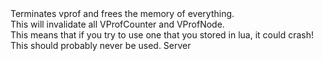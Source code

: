 <function name="Term" parent="vprof" type="libraryfunc">
	<description>
		Terminates vprof and frees the memory of everything.<br>
		This will invalidate all <page>VProfCounter</page> and <page>VProfNode</page>.<br>
		This means that if you try to use one that you stored in lua, it could crash!
		<note>
			This should probably never be used.
		</note>
	</description>
	<realm>Server</realm>
</function>